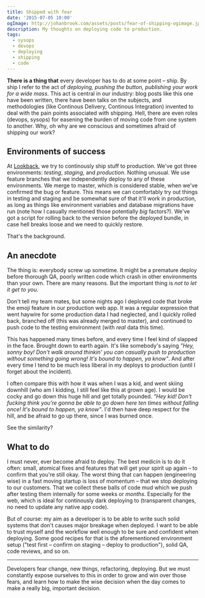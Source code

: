 ```yaml
---
title: Shipped with fear
date: '2015-07-05 10:00'
ogImage: http://johanbrook.com/assets/posts/fear-of-shipping-ogimage.jpg
description: My thoughts on deploying code to production.
tags:
  - sysops
  - devops
  - deploying
  - shipping
  - code
---
```

 
**There is a thing that** every developer has to do at some point – ship. By ship I refer to the act of *deploying, pushing the button, publishing your work for a wide mass*. This act is central in our industry: blog posts like this one have been written, there have been talks on the subjects, and methodologies (like Continous Delivery, Continous Integration) invented to deal with the pain points associated with shipping. Hell, there are even roles (devops, sysops) for easening the burden of moving code from one system to another. Why, oh why are we conscious and sometimes afraid of shipping our work?

## Environments of success

At [Lookback](http://lookback.io), we try to continously ship stuff to production. We've got three environments: *testing*, *staging*, and *production*. Nothing unusual. We use feature branches that we independently deploy to any of these environments. We merge to master, which is considered stable, when we've confirmed the bug or feature. This means we can comfortably try out things in testing and staging and be somewhat sure of that it'll work in production, as long as things like environment variables and database migrations have run (note how I casually mentioned those potentially *big* factors?). We've got a script for rolling back to the version before the deployed bundle, in case hell breaks loose and we need to quickly restore.

That's the background.

## An anecdote

The thing is: everybody screw up sometime. It might be a premature deploy before thorough QA, poorly written code which crash in other environments than your own. There are many reasons. But the important thing is *not to let it get to you*. 

Don't tell my team mates, but some nights ago I deployed code that broke the emoji feature in our production web app. It was a regular expression that went haywire for some production data I had neglected, and I quickly rolled back, branched off (this was already merged to master), and continued to push code to the testing environment (with *real* data this time). 

This has happened many times before, and every time I feel kind of slapped in the face. Brought down to earth again. It's like somebody's saying *"Hey, sonny boy! Don't walk around thinkin' you can casually push to production without something going wrong! It's bound to happen, ya know"*. And after every time I tend to be much less liberal in my deploys to production (until I forget about the incident).

I often compare this with how it was when I was a kid, and went skiing downhill (who am I kidding, I still feel like this at grown age). I would be cocky and go down this huge hill and get totally pounded. *"Hey kid! Don't fucking think you're gonna be able to go down here ten times without falling once! It's bound to happen, ya know"*. I'd then have deep respect for the hill, and be afraid to go up there, since I was burned once.

See the similarity?

## What to do

I must never, ever become afraid to deploy. The best medicin is to do it often: small, atomical fixes and features that will get your spirit up again – to confirm that you're still okay. The worst thing that can happen (engineering wise) in a fast moving startup is loss of momentum – that we stop deploying to our customers. That we collect these balls of code mud which we push after testing them internally for some weeks or *months*. Especially for the web, which is ideal for continously dark deploying to (transparent changes, no need to update any native app code).

But of course: my aim as a developer is to be able to write such solid systems that don't causes major breakage when deployed. I want to be able to trust myself and the workflow well enough to be sure and confident when deploying. Some good recipes for that is the aforementioned environment setup ("test first – confirm on staging – deploy to production"), solid QA, code reviews, and so on.

***

Developers fear change, new things, refactoring, deploying. But we must constantly expose ourselves to this in order to grow and win over those fears, and learn how to make the wise decision when the day comes to make a really big, important decision.
